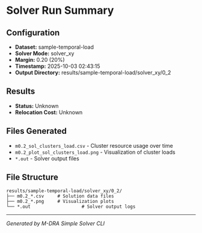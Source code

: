# Solver Run Summary

## Configuration
- **Dataset:** sample-temporal-load
- **Solver Mode:** solver_xy
- **Margin:** 0.20 (20%)
- **Timestamp:** 2025-10-03 02:43:15
- **Output Directory:** results/sample-temporal-load/solver_xy/0_2

## Results
- **Status:** Unknown
- **Relocation Cost:** Unknown

## Files Generated
- `m0.2_sol_clusters_load.csv` - Cluster resource usage over time
- `m0.2_plot_sol_clusters_load.png` - Visualization of cluster loads
- `*.out` - Solver output files

## File Structure
```
results/sample-temporal-load/solver_xy/0_2/
├── m0.2_*.csv     # Solution data files
├── m0.2_*.png     # Visualization plots
└── *.out                   # Solver output logs
```

---
*Generated by M-DRA Simple Solver CLI*
